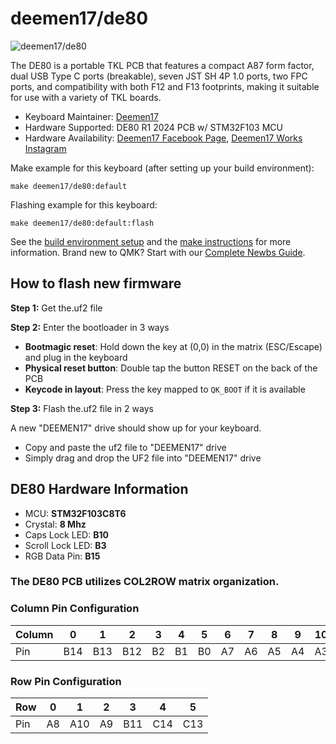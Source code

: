 # deemen17/de80

![deemen17/de80](https://i.imgur.com/)

The DE80 is a portable TKL PCB that features a compact A87 form factor, dual USB Type C ports (breakable), seven JST SH 4P 1.0 ports, two FPC ports, and compatibility with both F12 and F13 footprints, making it suitable for use with a variety of TKL boards.

* Keyboard Maintainer: [Deemen17](https://github.com/Deemen17)
* Hardware Supported: DE80 R1 2024 PCB w/ STM32F103 MCU
* Hardware Availability: [Deemen17 Facebook Page](https://www.facebook.com/deemen17/), [Deemen17 Works Instagram](https://www.instagram.com/deemen17.works)

Make example for this keyboard (after setting up your build environment):

    make deemen17/de80:default

Flashing example for this keyboard:

    make deemen17/de80:default:flash

See the [build environment setup](https://docs.qmk.fm/#/getting_started_build_tools) and the [make instructions](https://docs.qmk.fm/#/getting_started_make_guide) for more information. Brand new to QMK? Start with our [Complete Newbs Guide](https://docs.qmk.fm/#/newbs).

## How to flash new firmware

**Step 1:** Get the.uf2 file

**Step 2:** Enter the bootloader in 3 ways

* **Bootmagic reset**: Hold down the key at (0,0) in the matrix (ESC/Escape) and plug in the keyboard
* **Physical reset button**: Double tap the button RESET on the back of the PCB
* **Keycode in layout**: Press the key mapped to `QK_BOOT` if it is available

**Step 3:** Flash the.uf2 file in 2 ways

A new "DEEMEN17" drive should show up for your keyboard.

* Copy and paste the uf2 file to "DEEMEN17" drive
* Simply drag and drop the UF2 file into "DEEMEN17" drive

## DE80 Hardware Information

* MCU: **STM32F103C8T6**
* Crystal: **8 Mhz**
* Caps Lock LED: **B10**
* Scroll Lock LED: **B3**
* RGB Data Pin: **B15**

### The DE80 PCB utilizes COL2ROW matrix organization.

### Column Pin Configuration

| Column | 0 | 1 | 2 | 3 | 4 | 5 | 6 | 7 | 8 | 9 | 10 | 11 | 12 | 13 | 14 | 15 | 16 |
| -------- | ------- | ------- | ------- | ------- | ------- | ------- | ------- | ------- | ------- | ------- | ------- | ------- | ------- | ------- | ------- | ------- | ------- |
| Pin | B14 | B13 | B12 | B2 | B1 | B0 | A7 | A6 | A5 | A4 | A3 | A2 | A1 | A0 | A15 | B7 | B6 |

### Row Pin Configuration

| Row | 0 | 1 | 2 | 3 | 4 | 5 |
| ------- | ------- | ------- | ------- | ------- | ------- | ------- |
| Pin | A8 | A10 | A9 | B11 | C14 | C13 |

